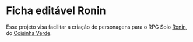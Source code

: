 # Ficha editável Ronin

Esse projeto visa facilitar a criação de personagens para o RPG Solo [Ronin](https://www.catarse.me/ronin),
do [Coisinha Verde](https://coisinhaverde.com.br/jogos/).